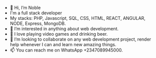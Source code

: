 - 👋 Hi, I’m Noble
- I'm a full stack developer 
- My stacks: PHP, Javascript, SQL, CSS, HTML, REACT, ANGULAR, NODE, Express, MongoDB.
- 👀 I’m interested in anything about web development.
- 🌱 I love playing video games and drinking beer.
- 💞️ I’m looking to collaborate on any web development project, render help whenever I can and learn new amazing things.
- 📫 You can reach me on WhatsApp +2347089945000.

<!---
Noblewebdeveloper/Noblewebdeveloper is a ✨ special ✨ repository because its `README.md` (this file) appears on your GitHub profile.
You can click the Preview link to take a look at your changes.
--->
